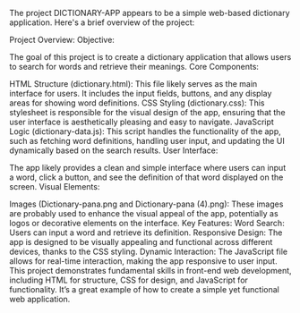 The project DICTIONARY-APP appears to be a simple web-based dictionary application. Here's a brief overview of the project:

Project Overview:
Objective:

The goal of this project is to create a dictionary application that allows users to search for words and retrieve their meanings.
Core Components:

HTML Structure (dictionary.html):
This file likely serves as the main interface for users. It includes the input fields, buttons, and any display areas for showing word definitions.
CSS Styling (dictionary.css):
This stylesheet is responsible for the visual design of the app, ensuring that the user interface is aesthetically pleasing and easy to navigate.
JavaScript Logic (dictionary-data.js):
This script handles the functionality of the app, such as fetching word definitions, handling user input, and updating the UI dynamically based on the search results.
User Interface:

The app likely provides a clean and simple interface where users can input a word, click a button, and see the definition of that word displayed on the screen.
Visual Elements:

Images (Dictionary-pana.png and Dictionary-pana (4).png):
These images are probably used to enhance the visual appeal of the app, potentially as logos or decorative elements on the interface.
Key Features:
Word Search: Users can input a word and retrieve its definition.
Responsive Design: The app is designed to be visually appealing and functional across different devices, thanks to the CSS styling.
Dynamic Interaction: The JavaScript file allows for real-time interaction, making the app responsive to user input.
This project demonstrates fundamental skills in front-end web development, including HTML for structure, CSS for design, and JavaScript for functionality. It’s a great example of how to create a simple yet functional web application.
